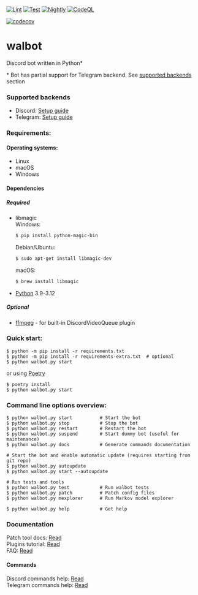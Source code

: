 [![Lint](https://github.com/aobolensk/walbot/actions/workflows/lint.yml/badge.svg)](https://github.com/aobolensk/walbot/actions/workflows/lint.yml)
[![Test](https://github.com/aobolensk/walbot/actions/workflows/test.yml/badge.svg)](https://github.com/aobolensk/walbot/actions/workflows/test.yml)
[![Nightly](https://github.com/aobolensk/walbot/actions/workflows/nightly.yml/badge.svg)](https://github.com/aobolensk/walbot/actions/workflows/nightly.yml)
[![CodeQL](https://github.com/aobolensk/walbot/actions/workflows/codeql-analysis.yml/badge.svg)](https://github.com/aobolensk/walbot/actions/workflows/codeql-analysis.yml)

[![codecov](https://codecov.io/gh/aobolensk/walbot/graph/badge.svg?token=1M1ZGOGSP9)](https://codecov.io/gh/aobolensk/walbot)

# walbot
Discord bot written in Python*

\* Bot has partial support for Telegram backend. See [supported backends](#supported-backends) section

### Supported backends

* Discord: [Setup guide](docs/SetupBackends.md#discord)
* Telegram: [Setup guide](docs/SetupBackends.md#telegram)

### Requirements:

#### Operating systems:
- Linux
- macOS
- Windows

#### Dependencies
##### Required

- libmagic<br>
  Windows:
  ```sh
  $ pip install python-magic-bin
  ```
  Debian/Ubuntu:
  ```sh
  $ sudo apt-get install libmagic-dev
  ```
  macOS:
  ```sh
  $ brew install libmagic
  ```
- [Python](https://www.python.org/) 3.9-3.12

##### Optional
- [ffmpeg](https://www.ffmpeg.org/) - for built-in DiscordVideoQueue plugin

### Quick start:
```shell
$ python -m pip install -r requirements.txt
$ python -m pip install -r requirements-extra.txt  # optional
$ python walbot.py start
```

or using [Poetry](https://python-poetry.org/)

```shell
$ poetry install
$ python walbot.py start
```

### Command line options overview:
```shell
$ python walbot.py start          # Start the bot
$ python walbot.py stop           # Stop the bot
$ python walbot.py restart        # Restart the bot
$ python walbot.py suspend        # Start dummy bot (useful for maintenance)
$ python walbot.py docs           # Generate commands documentation

# Start the bot and enable automatic update (requires starting from git repo)
$ python walbot.py autoupdate
$ python walbot.py start --autoupdate

# Run tests and tools
$ python walbot.py test           # Run walbot tests
$ python walbot.py patch          # Patch config files
$ python walbot.py mexplorer      # Run Markov model explorer

$ python walbot.py help           # Get help
```

### Documentation

Patch tool docs: [Read](docs/Patch.md)<br>
Plugins tutorial: [Read](docs/PluginsTutorial.md)<br>
FAQ: [Read](docs/FAQ.rst)<br>

#### Commands

Discord commands help: [Read](docs/DiscordCommands.md)<br>
Telegram commands help: [Read](docs/TelegramCommands.md)<br>
